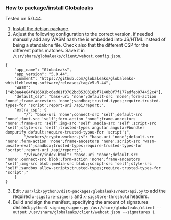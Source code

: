 ### How to package/install Globaleaks 
Tested on 5.0.44.

1. [Install the debian package](https://docs.globaleaks.org/en/stable/setup/).
2. Adjust the following configuration to the correct version, if needed manually add any WASM hash the is embedded into JS/HTML instead of being a standalone file. Check also that the different CSP for the different paths matches. Save it in `/usr/share/globaleaks/client/webcat.config.json`.
```
{
    "app_name": "GlobaLeaks",
    "app_version": "5.0.44",
    "comment": "https://github.com/globaleaks/globaleaks-whistleblowing-software/releases/tag/v5.0.44",
    "wasm": ["4b3ae4e84f416581bc6ed81f3702bd3530318bf7140b0f7f177adfeb074452c4"],
    "default_csp": "base-uri 'none';default-src 'none';form-action 'none';frame-ancestors 'none';sandbox;trusted-types;require-trusted-types-for 'script';report-uri /api/report;",
    "extra_csp": {
        "/": "base-uri 'none';connect-src 'self';default-src 'none';font-src 'self';form-action 'none';frame-ancestors 'none';frame-src 'self';img-src 'self';media-src 'self';script-src 'self';style-src 'self';trusted-types angular angular#bundler dompurify default;require-trusted-types-for 'script';",
        "/workers/crypto.worker.js": "base-uri 'none';default-src 'none';form-action 'none';frame-ancestors 'none';script-src 'wasm-unsafe-eval';sandbox;trusted-types;require-trusted-types-for 'script';report-uri /api/report;",
        "/viewer/index.html": "base-uri 'none';default-src 'none';connect-src blob:;form-action 'none';frame-ancestors 'self';img-src blob:;media-src blob:;script-src 'self';style-src 'self';sandbox allow-scripts;trusted-types;require-trusted-types-for 'script';"
    }
}
```
3. Edit `/usr/lib/python3/dist-packages/globaleaks/rest/api.py` to add the required `x-sigstore-signers` and `x-sigstore-threshold` headers.
4. Build and sign the manifest, specifying the amount of signatures desired:
`python3 signing/signer.py /usr/share/globaleaks/client --output /usr/share/globaleaks/client/webcat.json --signatures 1`

